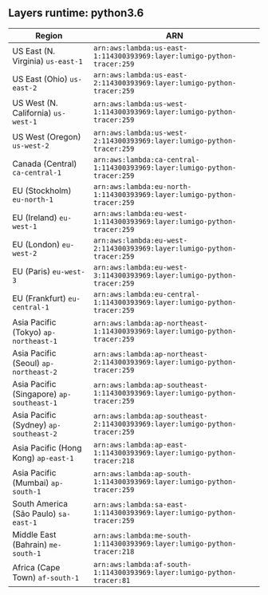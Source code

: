 Layers runtime: python3.6
----
| Region | ARN |
| --- | --- |
|US East (N. Virginia)  `us-east-1`|`arn:aws:lambda:us-east-1:114300393969:layer:lumigo-python-tracer:259`|
|US East (Ohio)  `us-east-2`|`arn:aws:lambda:us-east-2:114300393969:layer:lumigo-python-tracer:259`|
|US West (N. California)  `us-west-1`|`arn:aws:lambda:us-west-1:114300393969:layer:lumigo-python-tracer:259`|
|US West (Oregon)  `us-west-2`|`arn:aws:lambda:us-west-2:114300393969:layer:lumigo-python-tracer:259`|
|Canada (Central)  `ca-central-1`|`arn:aws:lambda:ca-central-1:114300393969:layer:lumigo-python-tracer:259`|
|EU (Stockholm)  `eu-north-1`|`arn:aws:lambda:eu-north-1:114300393969:layer:lumigo-python-tracer:259`|
|EU (Ireland)  `eu-west-1`|`arn:aws:lambda:eu-west-1:114300393969:layer:lumigo-python-tracer:259`|
|EU (London)  `eu-west-2`|`arn:aws:lambda:eu-west-2:114300393969:layer:lumigo-python-tracer:259`|
|EU (Paris)  `eu-west-3`|`arn:aws:lambda:eu-west-3:114300393969:layer:lumigo-python-tracer:259`|
|EU (Frankfurt)  `eu-central-1`|`arn:aws:lambda:eu-central-1:114300393969:layer:lumigo-python-tracer:259`|
|Asia Pacific (Tokyo)  `ap-northeast-1`|`arn:aws:lambda:ap-northeast-1:114300393969:layer:lumigo-python-tracer:259`|
|Asia Pacific (Seoul)  `ap-northeast-2`|`arn:aws:lambda:ap-northeast-2:114300393969:layer:lumigo-python-tracer:259`|
|Asia Pacific (Singapore)  `ap-southeast-1`|`arn:aws:lambda:ap-southeast-1:114300393969:layer:lumigo-python-tracer:259`|
|Asia Pacific (Sydney)  `ap-southeast-2`|`arn:aws:lambda:ap-southeast-2:114300393969:layer:lumigo-python-tracer:259`|
|Asia Pacific (Hong Kong)  `ap-east-1`|`arn:aws:lambda:ap-east-1:114300393969:layer:lumigo-python-tracer:218`|
|Asia Pacific (Mumbai)  `ap-south-1`|`arn:aws:lambda:ap-south-1:114300393969:layer:lumigo-python-tracer:259`|
|South America (São Paulo)  `sa-east-1`|`arn:aws:lambda:sa-east-1:114300393969:layer:lumigo-python-tracer:259`|
|Middle East (Bahrain)  `me-south-1`|`arn:aws:lambda:me-south-1:114300393969:layer:lumigo-python-tracer:218`|
|Africa (Cape Town)  `af-south-1`|`arn:aws:lambda:af-south-1:114300393969:layer:lumigo-python-tracer:81`|
